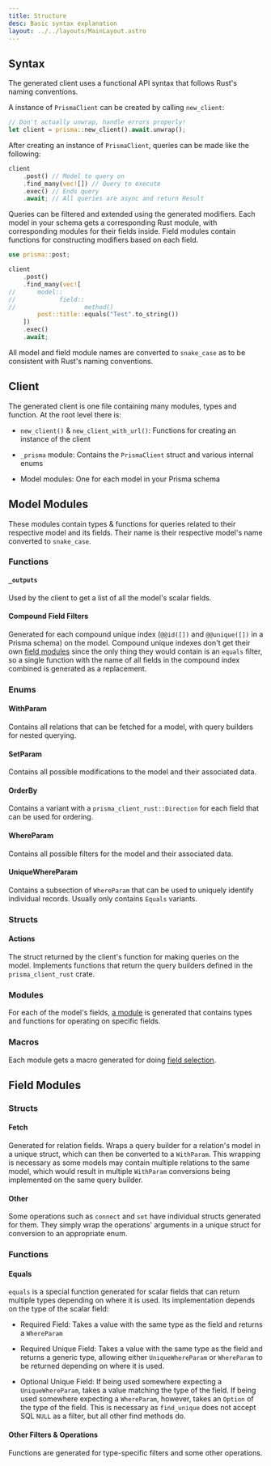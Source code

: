 ```yaml
---
title: Structure
desc: Basic syntax explanation
layout: ../../layouts/MainLayout.astro
---
```


## Syntax

The generated client uses a functional API syntax that follows Rust's naming conventions.

A instance of `PrismaClient` can be created by calling `new_client`:

```rust
// Don't actually unwrap, handle errors properly!
let client = prisma::new_client().await.unwrap();
```

After creating an instance of `PrismaClient`, queries can be made like the following:

```rust
client
    .post() // Model to query on
    .find_many(vec![]) // Query to execute
    .exec() // Ends query
    .await; // All queries are async and return Result
```

Queries can be filtered and extended using the generated modifiers.
Each model in your schema gets a corresponding Rust module, with corresponding modules for their fields inside.
Field modules contain functions for constructing modifiers based on each field.


```rust
use prisma::post;

client
    .post()
    .find_many(vec![
//      model::
//            field::
//                   method()
        post::title::equals("Test".to_string())
    ])
    .exec()
    .await;
```   

All model and field module names are converted to `snake_case` as to be consistent with Rust's naming conventions.

## Client

The generated client is one file containing many modules, types and function.
At the root level there is:

- `new_client()` & `new_client_with_url()`: Functions for creating an instance of the client

- `_prisma` module: Contains the `PrismaClient` struct and various internal enums

- Model modules: One for each model in your Prisma schema

## Model Modules

These modules contain types & functions for queries related to their respective model and its fields.
Their name is their respective model's name converted to `snake_case`.

### Functions

#### `_outputs`

Used by the client to get a list of all the model's scalar fields.

#### Compound Field Filters

Generated for each compound unique index (`@@id([])` and `@@unique([])` in a Prisma schema) on the model.
Compound unique indexes don't get their own [field modules](#field-module) since the only thing they would contain is an `equals` filter,
so a single function with the name of all fields in the compound index combined is generated as a replacement.

### Enums

#### WithParam

Contains all relations that can be fetched for a model,
with query builders for nested querying.

#### SetParam 

Contains all possible modifications to the model and their associated data.

#### OrderBy

Contains a variant with a `prisma_client_rust::Direction` for each field that can be used for ordering.

#### WhereParam

Contains all possible filters for the model and their associated data.

#### UniqueWhereParam

Contains a subsection of `WhereParam` that can be used to uniquely identify individual records.
Usually only contains `Equals` variants.

### Structs

#### Actions

The struct returned by the client's function for making queries on the model.
Implements functions that return the query builders defined in the `prisma_client_rust` crate.

### Modules

For each of the model's fields, [a module](#field-modules) is generated that contains types and functions for operating on specific fields.

### Macros

Each module gets a macro generated for doing [field selection](/reading-data/select#the-macro).

## Field Modules

### Structs

#### Fetch

Generated for relation fields.
Wraps a query builder for a relation's model in a unique struct,
which can then be converted to a `WithParam`.
This wrapping is necessary as some models may contain multiple relations to the same model,
which would result in multiple `WithParam` conversions being implemented on the same query builder.

#### Other

Some operations such as `connect` and `set` have individual structs generated for them.
They simply wrap the operations' arguments in a unique struct for conversion to an appropriate enum.

### Functions

#### Equals

`equals` is a special function generated for scalar fields that can return multiple types depending on where it is used. Its implementation depends on the type of the scalar field:

- Required Field: Takes a value with the same type as the field and returns a `WhereParam`

- Required Unique Field: Takes a value with the same type as the field and returns a generic type,
allowing either `UniqueWhereParam` or `WhereParam` to be returned depending on where it is used.

- Optional Unique Field: If being used somewhere expecting a `UniqueWhereParam`, takes a value matching the type of the field.
If being used somewhere expecting a `WhereParam`, however, takes an `Option` of the type of the field.
This is necessary as `find_unique` does not accept SQL `NULL` as a filter, but all other find methods do.

#### Other Filters & Operations

Functions are generated for type-specific filters and some other operations.
